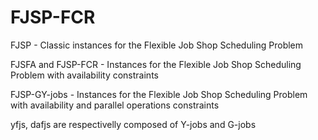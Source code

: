 # FJSP-FCR
FJSP - Classic instances for the Flexible Job Shop Scheduling Problem

FJSFA and FJSP-FCR - Instances for the Flexible Job Shop Scheduling Problem with availability constraints

FJSP-GY-jobs - Instances for the Flexible Job Shop Scheduling Problem with availability and parallel operations constraints

yfjs, dafjs are respectivelly composed of Y-jobs and G-jobs

